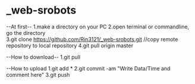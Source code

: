 # _web-srobots

--At first--
1.make a directory on your PC
2.open terminal or commandline, go the directory         
3.git clone https://github.com/Rin3121/_web-srobots.git  //copy remote repository to local repository
4.git pull origin master                                 

--How to download--
1.git pull 

--How to upload
1.git add *
2.git commit -am "Write Data/Time and comment here"
3.git push
